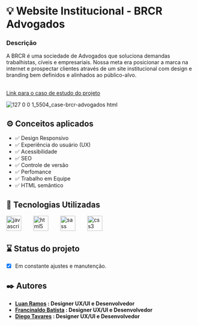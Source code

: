 # 💡  Website Institucional - BRCR Advogados
<h3> Descrição </h3>
A BRCR é uma sociedade de Advogados que soluciona demandas trabalhistas, cíveis e empresariais. Nossa meta era posicionar a marca na internet e prospectar clientes através de um site institucional com design e branding bem definidos e alinhados ao público-alvo.
 
<br> <a href = "https://www.luanramos.com.br/case-brcr-advogados.html">Link para o caso de estudo do projeto </a> <br> 
 
![127 0 0 1_5504_case-brcr-advogados html](https://github.com/luanrramos/brcr-advocacia/assets/104947687/ba33f9cd-31f0-4258-95e7-df128cb99aa4)

## ⚙️ Conceitos aplicados

- ✅ Design Responsivo
- ✅ Experiência do usuário (UX)
- ✅ Acessibilidade
- ✅ SEO
- ✅ Controle de versão
- ✅ Perfomance
- ✅ Trabalho em Equipe
- ✅ HTML semântico

## 🧩 Tecnologias Utilizadas

<div align="left">
  <img src="https://cdn.jsdelivr.net/gh/devicons/devicon/icons/javascript/javascript-original.svg" height="40" alt="javascript logo"  />
  <img width="24" />
  <img src="https://cdn.jsdelivr.net/gh/devicons/devicon/icons/html5/html5-original.svg" height="40" alt="html5 logo"  />
  <img width="24" />
  <img src="https://cdn.jsdelivr.net/gh/devicons/devicon/icons/tailwindcss/tailwindcss-original.svg" height="40" alt="sass logo"  />
  <img width="24" />
  <img src="https://cdn.jsdelivr.net/gh/devicons/devicon/icons/css3/css3-original.svg" height="40" alt="css3 logo"  />
  <img width="24" />
</div>

## ⌛ Status do projeto

- [x] Em constante ajustes e manutenção.

## ✒️ Autores

* **[Luan Ramos](https://www.linkedin/in/launrramos) : Designer UX/UI e Desenvolvedor**
* **[Francinaldo Batista](https://www.linkedin/in/desenvolvedor-batista) : Designer UX/UI e Desenvolvedor**
* **[Diego Tavares](https://www.linkedin.com/in/diegotaavaares/) : Designer UX/UI e Desenvolvedor**
